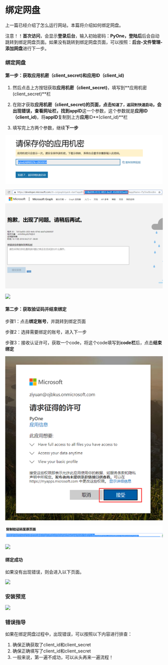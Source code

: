 # 绑定网盘

上一篇已经介绍了怎么运行网站，本篇将介绍如何绑定网盘。

注意！！**首次访问**，会显示**登录后台**，输入初始密码：**PyOne，登陆后**后会自动跳转到绑定网盘页面。如果没有跳转到绑定网盘页面，可以按照：**后台-文件管理-添加网盘**进行下一步。

### 绑定网盘

#### 第一步：获取应用机密（client\_secret\)和应用ID（client\_id\)

1. 然后点击上方按钮获取**应用机密（client\_secret\)**，填写到**应用机密\(client\_secret\)**栏

2. 在刚才获取**应用机密（client\_secret\)**的页面，点击`知道了，返回到快速启动`，会出现错误，查看网址栏，找到**appID**这一个参数，这个参数就是**应用ID（client\_id\)**，将**appID**复制到上方**应用**ID**\(client\_id\)**栏

3. 填写完上方两个参数，继续**下一步**

![](../.gitbook/assets/tim-jie-tu-20181116202525.png)

![](../.gitbook/assets/2.png)

![](https://i.loli.net/2018/09/23/5ba7342b79efd.png)

#### 第二步：获取验证码并结束绑定

步骤1：点击**绑定账号**，并跳转到绑定页面

步骤2：选择需要绑定的账号，进入下一步

步骤3：接收认证许可，获取一个code，将这个code填写到**code栏**后，点击**结束绑定**

![](../.gitbook/assets/tim-jie-tu-20181116204056.png)

![](../.gitbook/assets/tim-jie-tu-20181116205753%20%281%29.png)

![](https://i.loli.net/2018/09/23/5ba7342b84ed5.png)

#### 绑定成功

如果没有出现错误，则会进入以下页面。

![](http://wx2.sinaimg.cn/large/0060lm7Tly1fx8uabs9yuj30lg06k74o.jpg)

### 安装预览

![](../.gitbook/assets/pyone-bang-ding-liu-cheng.gif)

### 错误指导

如果在绑定网盘过程中，出现错误，可以按照以下内容进行排查：

1. 确保正确获取了client\_id和client\_secret
2. 确保正确填写了client\_id和client\_secret
3. 一般来说，第一遍不成功，可以从头再来一遍流程！

